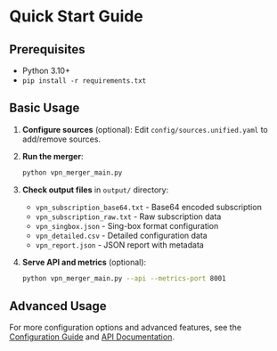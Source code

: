 # Quick Start Guide

## Prerequisites

- Python 3.10+
- `pip install -r requirements.txt`

## Basic Usage

1. **Configure sources** (optional): Edit `config/sources.unified.yaml` to add/remove sources.

2. **Run the merger**:
   ```bash
   python vpn_merger_main.py
   ```

3. **Check output files** in `output/` directory:
   - `vpn_subscription_base64.txt` - Base64 encoded subscription
   - `vpn_subscription_raw.txt` - Raw subscription data
   - `vpn_singbox.json` - Sing-box format configuration
   - `vpn_detailed.csv` - Detailed configuration data
   - `vpn_report.json` - JSON report with metadata

4. **Serve API and metrics** (optional):
   ```bash
   python vpn_merger_main.py --api --metrics-port 8001
   ```

## Advanced Usage

For more configuration options and advanced features, see the [Configuration Guide](CONFIGURATION.md) and [API Documentation](API.md).
